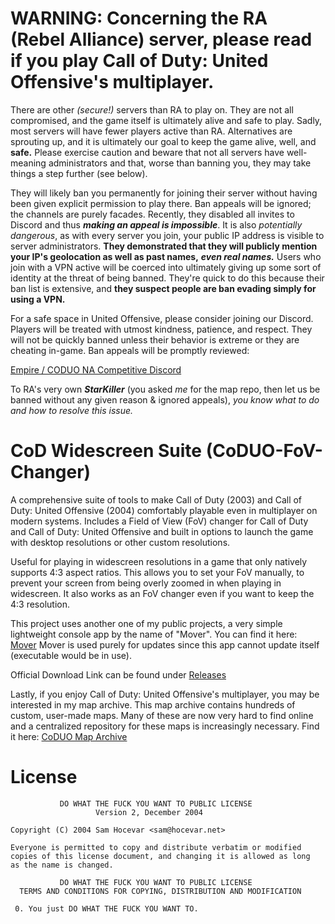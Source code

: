 # WARNING: Concerning the RA (Rebel Alliance) server, please read if you play Call of Duty: United Offensive's multiplayer.

There are other *(secure!)* servers than RA to play on. They are not all compromised, and the game itself is ultimately alive and safe to play.
Sadly, most servers will have fewer players active than RA. Alternatives are sprouting up, and it is ultimately our goal to keep the game alive, well, and **safe.**
Please exercise caution and beware that not all servers have well-meaning administrators and that, worse than banning you, they may take things a step further (see below).

They will likely ban you permanently for joining their server without having been given explicit permission to play there.
Ban appeals will be ignored; the channels are purely facades. Recently, they disabled all invites to Discord and thus ***making an appeal is impossible***. It is also *potentially dangerous*, as with every server you join, your public IP address is visible to server administrators.
**They demonstrated that they will publicly mention your IP's geolocation as well as past names,** ***even real names.***
Users who join with a VPN active will be coerced into ultimately giving up some sort of identity at the threat of being banned. 
They're quick to do this because their ban list is extensive, and **they suspect people are ban evading simply for using a VPN.**

For a safe space in United Offensive, please consider joining our Discord. Players will be treated with utmost kindness, patience, and respect. 
They will not be quickly banned unless their behavior is extreme or they are cheating in-game. Ban appeals will be promptly reviewed:

[Empire / CODUO NA Competitive Discord](https://discord.gg/tAsTyVQDjz)

To RA's very own ***StarKiller*** (you asked *me* for the map repo, then let us be banned without any given reason & ignored appeals), 
*you know what to do and how to resolve this issue.*

# CoD Widescreen Suite (CoDUO-FoV-Changer)
A comprehensive suite of tools to make Call of Duty (2003) and Call of Duty: United Offensive (2004) comfortably playable even in multiplayer on modern systems.
Includes a Field of View (FoV) changer for Call of Duty and Call of Duty: United Offensive and built in options to launch the game with desktop resolutions or other custom resolutions.

Useful for playing in widescreen resolutions in a game that only natively supports 4:3 aspect ratios. This allows you to set your FoV manually, to prevent your screen from being overly zoomed in when playing in widescreen. It also works as an FoV changer even if you want to keep the 4:3 resolution.

This project uses another one of my public projects, a very simple lightweight console app by the name of "Mover". You can find it here: [Mover](https://github.com/Shady7557/Mover)
Mover is used purely for updates since this app cannot update itself (executable would be in use).


Official Download Link can be found under [Releases](https://github.com/Shady7557/CoDUO-FoV-Changer/releases/latest)

Lastly, if you enjoy Call of Duty: United Offensive's multiplayer, you may be interested in my map archive. This map archive contains hundreds of custom, user-made maps. Many of these are now very hard to find online and a centralized repository for these maps is increasingly necessary. Find it here:
[CoDUO Map Archive](https://github.com/Shady7557/CoDUO-Map-Archive)

# License
```
           DO WHAT THE FUCK YOU WANT TO PUBLIC LICENSE
                   Version 2, December 2004

Copyright (C) 2004 Sam Hocevar <sam@hocevar.net>

Everyone is permitted to copy and distribute verbatim or modified
copies of this license document, and changing it is allowed as long
as the name is changed.

           DO WHAT THE FUCK YOU WANT TO PUBLIC LICENSE
  TERMS AND CONDITIONS FOR COPYING, DISTRIBUTION AND MODIFICATION

 0. You just DO WHAT THE FUCK YOU WANT TO.
```
